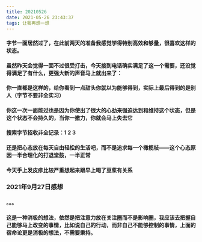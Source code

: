 ```yaml
---
title: 20210526
date: 2021-05-26 23:43:37
tags: 让我再想一想
---
```

#### 字节一面居然过了，在此前两天的准备我感觉学得特别高效和够量，很喜欢这样的状态。
#### 虽然昨天会觉得一面不过很受打击，今天接到电话确实满足了这一个需要，还没觉得满足了有什么，更强大新的声音马上就出来了：
#### 你一直都是这样的，给你看到一点甜头你就以为能够得到，实际上最后得到的是别人（字节不要非全实习）
#### 你这一次一面能过也是因为你使出了很大的心劲来强迫达到和维持这个状态，但是这个状态不会持久的，当你一撤力，你就会马上失去它
#### 搜索字节招收非全记录：1 2 3
#### 还是把心态放在每天自由轻松的生活吧，而不是追求每一个橄榄枝——这个心态原因一半合理化的打退堂鼓，一半正常
#### 今天手上发皮疹比较严重想起来跟早上喝了豆浆有关系
### 2021年9月27日感想
#### 。。。
#### 这是一种消极的想法，依然是把注意力放在关注圈而不是影响圈，我应该去把握自己能够马上改变的事情，比如说自己的行动，而非自己不能够控制的事情，上面的宿命论更是消极的想法，不需要秉持。